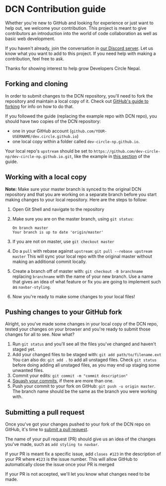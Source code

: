 # DCN Contribution guide
Whether you're new to GitHub and looking for experience or just want to help out, we welcome your contribution. This project is meant to give contributors an introduction into the world of code collaboration as well as basic web development.

If you haven't already, join the conversation in  [our Discord server](https://discord.gg/acVJSXP). Let us know what you want to add to this project. If you need help with making a contribution, feel free to ask.

Thanks for showing interest to help grow Developers Circle Nepal.

## Forking and cloning
In order to submit changes to the DCN repository, you'll need to fork the repository and maintain a local copy of it. Check out [GitHub's guide to forking](https://help.github.com/articles/fork-a-repo/) for info on how to do that.

If you followed the guide (replacing the example repo with DCN repo), you should have two copies of the DCN repository:
- one in your GitHub account (`github.com/YOUR-USERNAME/dev.circle.github.io`)
- one local copy within a folder called `dev-circle-np.github.io`.

Your local repo's `upstream` should be set to `https://github.com/dev-circle-np/dev-circle-np.github.io.git`, like the example in [this section](https://help.github.com/articles/fork-a-repo/#step-3-configure-git-to-sync-your-fork-with-the-original-spoon-knife-repository) of the guide.

## Working with a local copy
**Note:** Make sure your master branch is synced to the original DCN repository and that you are working on a separate branch before you start making changes to your local repository. Here are the steps to follow:

1. Open Git Shell and navigate to the repository
2. Make sure you are on the master branch, using `git status`:

   ```
   On branch master
   Your branch is up to date 'origin/master'
   ```
   
3. If you are not on master, use `git checkout master`
4. Do a `pull` with rebase against `upstream`:
   `git pull --rebase upstream master`
   This will sync your local repo with the original master without making an additional commit locally.
5. Create a branch off of master with: `git checkout -B branchname` replacing `branchname` with the name of your new branch. Use a name that gives an idea of what feature or fix you are going to implement such as `navbar-styling`.
6. Now you're ready to make some changes to your local files!

## Pushing changes to your GitHub fork
Alright, so you've made some changes in your local copy of the DCN repo, tested your changes on your browser and you're ready to submit those changes for all to see. Now what?

1. Run `git status` and you'll see all the files you've changed and haven't staged yet.
2. Add your changed files to be staged with: `git add path/to/filename.ext` You can also do: `git add .` to add all unstaged files. Check `git status` before doing adding all unstaged files, as you may end up staging some unwanted files.
3. Commit your edits: `git commit -m "commit description"`
4. [Squash your commits](http://gitready.com/advanced/2009/02/10/squashing-commits-with-rebase.html), if there are more than one.
5. Push your commit to your fork on GitHub: `git push -u origin master`. The branch name should be the same as the branch you were working with.

## Submitting a pull request
Once you've got your changes pushed to your fork of the DCN repo on GitHub, it's time to [submit a pull request](https://help.github.com/articles/creating-a-pull-request/).

The name of your pull request (PR) should give us an idea of the changes you've made, such as `add styling to navbar`.

If your PR is meant fix a specific issue, add `closes #123` in the description of your PR where `#123` is the issue number. This will allow GitHub to automatically close the issue once your PR is merged

If your PR is not accepted, we'll let you know what changes need to be made.